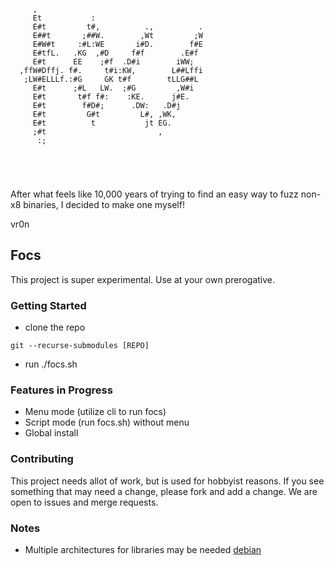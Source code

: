 ```
     ,                                     
     Et           :                        
     E#t         t#,          .,          .
     E##t       ;##W.        ,Wt         ;W
     E#W#t     :#L:WE       i#D.        f#E
     E#tfL.   .KG  ,#D     f#f        .E#f 
     E#t      EE    ;#f  .D#i        iWW;  
  ,ffW#Dffj. f#.     t#i:KW,        L##Lffi
   ;LW#ELLLf.:#G     GK t#f        tLLG##L 
     E#t      ;#L   LW.  ;#G         ,W#i  
     E#t       t#f f#:    :KE.      j#E.   
     E#t        f#D#;      .DW:   .D#j     
     E#t         G#t         L#, ,WK,      
     E#t          t           jt EG.       
     ;#t                         ,         
      :;                                   
                                           
                                           
                                           
                                           
```

After what feels like 10,000 years of trying to find an easy way to fuzz non-x8 binaries,
I decided to make one myself!   

  vr0n
                                           
## Focs
This project is super experimental. Use at your own prerogative.

### Getting Started
- clone the repo
``` 
git --recurse-submodules [REPO]
```

- run ./focs.sh

### Features in Progress
- Menu mode (utilize cli to run focs)
- Script mode (run focs.sh) without menu
- Global install

### Contributing
This project needs allot of work, but is used for hobbyist reasons. If you see something that may need a change, please fork and add a change. We are open to issues and merge requests.

### Notes
- Multiple architectures for libraries may be needed [debian](https://wiki.debian.org/Multiarch/HOWTO)
